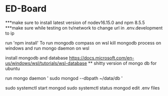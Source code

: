 # ED-Board

***make sure to install latest version of nodev16.15.0 and npm 8.5.5
***make sure while testing on tv/network to change url in .env.development to ip


run  'npm install'
To run mongodb compass on wsl kill mongodb process on windows and run mongo daemon on wsl

install mongodb and database https://docs.microsoft.com/en-us/windows/wsl/tutorials/wsl-database
** shitty version of mongo db for ubuntu 

run mongo daemon ' sudo mongod --dbpath ~/data/db '

sudo systemctl start mongod
sudo systemctl status mongod
edit .env files